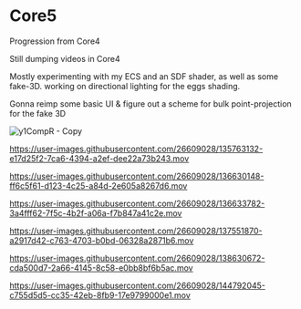 # Core5
Progression from Core4


Still dumping videos in Core4

Mostly experimenting with my ECS and an SDF shader, as well as some fake-3D.
working on directional lighting for the eggs shading. 

Gonna reimp some basic UI & figure out a scheme for bulk point-projection for the fake 3D



![y1CompR - Copy](https://user-images.githubusercontent.com/26609028/136805967-5ddb5c17-982b-4180-b9a5-a22929a513e6.png)



https://user-images.githubusercontent.com/26609028/135763132-e17d25f2-7ca6-4394-a2ef-dee22a73b243.mov




https://user-images.githubusercontent.com/26609028/136630148-ff6c5f61-d123-4c25-a84d-2e605a8267d6.mov




https://user-images.githubusercontent.com/26609028/136633782-3a4fff62-7f5c-4b2f-a06a-f7b847a41c2e.mov




https://user-images.githubusercontent.com/26609028/137551870-a2917d42-c763-4703-b0bd-06328a2871b6.mov




https://user-images.githubusercontent.com/26609028/138630672-cda500d7-2a66-4145-8c58-e0bb8bf6b5ac.mov



https://user-images.githubusercontent.com/26609028/144792045-c755d5d5-cc35-42eb-8fb9-17e9799000e1.mov




